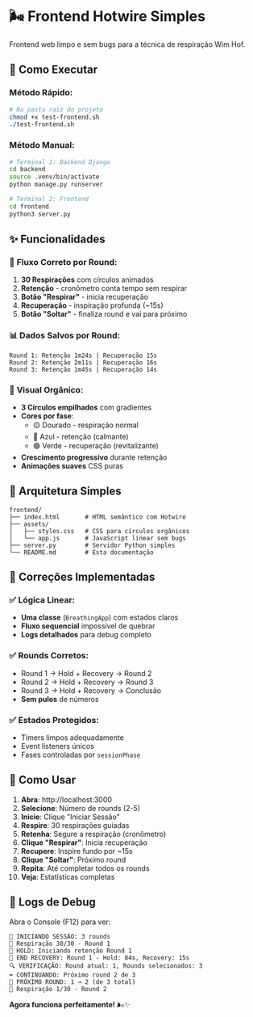 # 🌬️ Frontend Hotwire Simples

Frontend web limpo e sem bugs para a técnica de respiração Wim Hof.

## 🚀 Como Executar

### Método Rápido:
```bash
# Na pasta raiz do projeto
chmod +x test-frontend.sh
./test-frontend.sh
```

### Método Manual:
```bash
# Terminal 1: Backend Django
cd backend
source .venv/bin/activate
python manage.py runserver

# Terminal 2: Frontend
cd frontend  
python3 server.py
```

## ✨ Funcionalidades

### 🎯 **Fluxo Correto por Round:**
1. **30 Respirações** com círculos animados
2. **Retenção** - cronômetro conta tempo sem respirar
3. **Botão "Respirar"** - inicia recuperação
4. **Recuperação** - inspiração profunda (~15s)
5. **Botão "Soltar"** - finaliza round e vai para próximo

### 📊 **Dados Salvos por Round:**
```
Round 1: Retenção 1m24s | Recuperação 15s
Round 2: Retenção 2m11s | Recuperação 16s  
Round 3: Retenção 1m45s | Recuperação 14s
```

### 🎨 **Visual Orgânico:**
- **3 Círculos empilhados** com gradientes
- **Cores por fase**:
  - 🟡 Dourado - respiração normal
  - 🔵 Azul - retenção (calmante)
  - 🟢 Verde - recuperação (revitalizante)
- **Crescimento progressivo** durante retenção
- **Animações suaves** CSS puras

## 🔧 Arquitetura Simples

```
frontend/
├── index.html       # HTML semântico com Hotwire
├── assets/
│   ├── styles.css   # CSS para círculos orgânicos  
│   └── app.js       # JavaScript linear sem bugs
├── server.py        # Servidor Python simples
└── README.md        # Esta documentação
```

## 🐛 Correções Implementadas

### ✅ **Lógica Linear:**
- **Uma classe** (`BreathingApp`) com estados claros
- **Fluxo sequencial** impossível de quebrar
- **Logs detalhados** para debug completo

### ✅ **Rounds Corretos:**
- Round 1 → Hold + Recovery → Round 2
- Round 2 → Hold + Recovery → Round 3  
- Round 3 → Hold + Recovery → Conclusão
- **Sem pulos** de números

### ✅ **Estados Protegidos:**
- Timers limpos adequadamente
- Event listeners únicos
- Fases controladas por `sessionPhase`

## 📱 Como Usar

1. **Abra**: http://localhost:3000
2. **Selecione**: Número de rounds (2-5)
3. **Inicie**: Clique "Iniciar Sessão"
4. **Respire**: 30 respirações guiadas
5. **Retenha**: Segure a respiração (cronômetro)
6. **Clique "Respirar"**: Inicia recuperação
7. **Recupere**: Inspire fundo por ~15s
8. **Clique "Soltar"**: Próximo round
9. **Repita**: Até completar todos os rounds
10. **Veja**: Estatísticas completas

## 🎯 Logs de Debug

Abra o Console (F12) para ver:
```
🎯 INICIANDO SESSÃO: 3 rounds
💨 Respiração 30/30 - Round 1
🔵 HOLD: Iniciando retenção Round 1
🏁 END RECOVERY: Round 1 - Hold: 84s, Recovery: 15s
🔍 VERIFICAÇÃO: Round atual: 1, Rounds selecionados: 3
➡️ CONTINUANDO: Próximo round 2 de 3
🚀 PRÓXIMO ROUND: 1 → 2 (de 3 total)
💨 Respiração 1/30 - Round 2
```

**Agora funciona perfeitamente!** 🌬️✨
